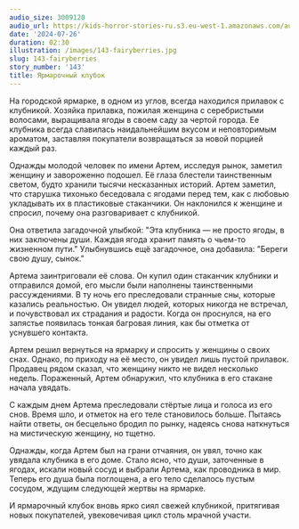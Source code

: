 ```yaml
---
audio_size: 3009120
audio_url: https://kids-horror-stories-ru.s3.eu-west-1.amazonaws.com/audio/143-fairyberries.mp3
date: '2024-07-26'
duration: 02:30
illustration: /images/143-fairyberries.jpg
slug: 143-fairyberries
story_number: '143'
title: Ярмарочный клубок
---
```


На городской ярмарке, в одном из углов, всегда находился прилавок с клубникой. Хозяйка прилавка, пожилая женщина с серебристыми волосами, выращивала ягоды в своем саду за чертой города. Ее клубника всегда славилась наидальнейшим вкусом и неповторимым ароматом, заставляя покупатели возвращаться за новой порцией каждый раз.

Однажды молодой человек по имени Артем, исследуя рынок, заметил женщину и завороженно подошел. Её глаза блестели таинственным светом, будто хранили тысячи несказанных историй. Артем заметил, что старушка тихонько беседовала с ягодами перед тем, как с любовью укладывать их в пластиковые стаканчики. Он наклонился к женщине и спросил, почему она разговаривает с клубникой.

Она ответила загадочной улыбкой: "Эта клубника — не просто ягоды, в них заключены души. Каждая ягода хранит память о чьем-то жизненном пути." Улыбнувшись ещё загадочное, она добавила: "Береги свою душу, сынок."

Артема заинтриговали её слова. Он купил один стаканчик клубники и отправился домой, его мысли были наполнены таинственными рассуждениями. В ту ночь его преследовали странные сны, которые казались реальностью. Он увидел людей, которых никогда не встречал, и почувствовал их страдания и радости. Когда он проснулся, на его запястье появилась тонкая багровая линия, как бы отметка от уснувшего контакта.

Артем решил вернуться на ярмарку и спросить у женщины о своих снах. Однако, по приходу на её место, он увидел лишь пустой прилавок. Продавец рядом сказал, что женщину никто не видел несколько недель. Пораженный, Артем обнаружил, что клубника в его стакане начала увядать.

С каждым днем Артема преследовали стёртые лица и голоса из его снов. Время шло, и отметок на его теле становилось больше. Пытаясь найти ответы, он бесцельно бродил по рынку, надеясь снова наткнуться на мистическую женщину, но тщетно.

Однажды, когда Артем был на грани отчаяния, он увял, точно как увядала клубника в его доме. Стало ясно, что души, заточенные в ягодах, искали новый сосуд и выбрали Артема, как проводника в мир. Теперь его душа была поглощена, а его тело сделалось пустым сосудом, ждущим следующей жертвы на ярмарке.

И ярмарочный клубок вновь ярко сиял свежей клубникой, притягивая новых покупателей, увековечивая цикл столь мрачной участи.